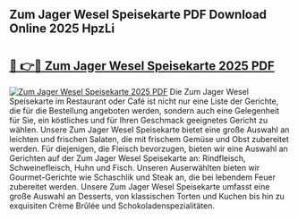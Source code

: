 ## Zum Jager Wesel Speisekarte PDF Download Online 2025 HpzLi

# <h2><a href="http://gc5lz0y.nevu.top/?p=Zum+Jager+Wesel+Speisekarte">🔗 👉🔴 Zum Jager Wesel Speisekarte 2025 PDF</a></h2>

[![Zum Jager Wesel Speisekarte 2025 PDF](https://i.imgur.com/dBaPXMq.png)](http://gc5lz0y.nevu.top/?p=Zum+Jager+Wesel+Speisekarte)
Die Zum Jager Wesel Speisekarte im Restaurant oder Café ist nicht nur eine Liste der Gerichte, die für die Bestellung angeboten werden, sondern auch eine Gelegenheit für Sie, ein köstliches und für Ihren Geschmack geeignetes Gericht zu wählen. Unsere Zum Jager Wesel Speisekarte bietet eine große Auswahl an leichten und frischen Salaten, die mit frischem Gemüse und Obst zubereitet werden. Für diejenigen, die Fleisch bevorzugen, bieten wir eine Auswahl an Gerichten auf der Zum Jager Wesel Speisekarte an: Rindfleisch, Schweinefleisch, Huhn und Fisch. Unseren Auserwählten bieten wir Gourmet-Gerichte wie Schaschlik und Steak an, die bei lebendem Feuer zubereitet werden. Unsere Zum Jager Wesel Speisekarte umfasst eine große Auswahl an Desserts, von klassischen Torten und Kuchen bis hin zu exquisiten Crème Brûlée und Schokoladenspezialitäten.
